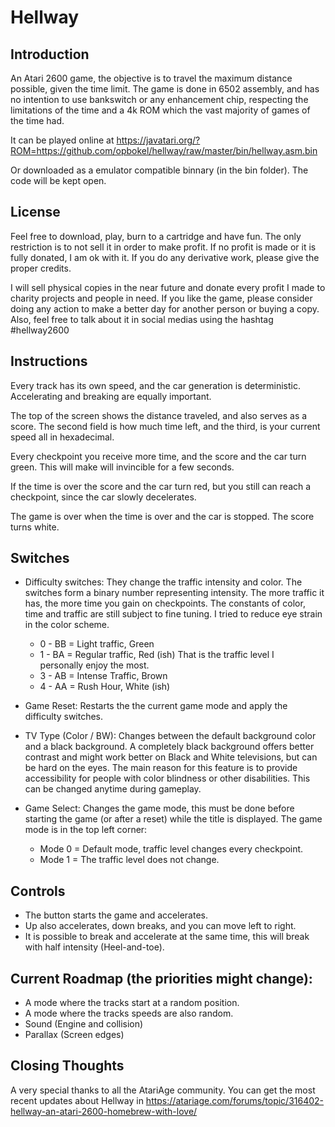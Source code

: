 # Hellway

## Introduction
An Atari 2600 game, the objective is to travel the maximum distance possible, given the time limit. The game is done in 6502 assembly, and has no intention to use bankswitch or any enhancement chip, respecting the limitations of the time and a 4k ROM which the vast majority of games of the time had.

It can be played online at https://javatari.org/?ROM=https://github.com/opbokel/hellway/raw/master/bin/hellway.asm.bin

Or downloaded as a emulator compatible binnary (in the bin folder). The code will be kept open.

## License
Feel free to download, play, burn to a cartridge and have fun. The only restriction is to not sell it in order to make profit. If no profit is made or it is fully donated, I am ok with it. If you do any derivative work, please give the proper credits.

I will sell physical copies in the near future and donate every profit I made to charity projects and people in need. If you like the game, please consider doing any action to make a better day for another person or buying a copy. Also, feel free to talk about it in social medias using the hashtag #hellway2600

## Instructions
Every track has its own speed, and the car generation is deterministic. Accelerating and breaking are equally important.

The top of the screen shows the distance traveled, and also serves as a score. The second field is how much time left, and the third, is your current speed all in hexadecimal.

Every checkpoint you receive more time, and the score and the car turn green. This will make will invincible for a few seconds.

If the time is over the score and the car turn red, but you still can reach a checkpoint, since the car slowly decelerates.

The game is over when the time is over and the car is stopped. The score turns white.

## Switches
* Difficulty switches: They change the traffic intensity and color. The switches form a binary number representing intensity. The more traffic it has, the more time you gain on checkpoints. The constants of color, time and traffic are still subject to fine tuning. I tried to reduce eye strain in the color scheme.
    * 0 - BB = Light traffic, Green
    * 1 - BA = Regular traffic, Red (ish) That is the traffic level I personally enjoy the most.
    * 3 - AB = Intense Traffic, Brown
    * 4 - AA = Rush Hour, White (ish)
    
* Game Reset: Restarts the the current game mode and apply the difficulty switches.

* TV Type (Color / BW): Changes between the default background color and a black background. A completely black background offers better contrast and might work better on Black and White televisions, but can be hard on the eyes. The main reason for this feature is to provide accessibility for people with color blindness or other disabilities. This can be changed anytime during gameplay.

* Game Select: Changes the game mode, this must be done before starting the game (or after a reset) while the title is displayed. The game mode is in the top left corner:   
    * Mode 0 = Default mode, traffic level changes every checkpoint.
    * Mode 1 = The traffic level does not change.

## Controls
* The button starts the game and accelerates.
* Up also accelerates, down breaks, and you can move left to right.
* It is possible to break and accelerate at the same time, this will break with half intensity (Heel-and-toe).

## Current Roadmap (the priorities might change):
* A mode where the tracks start at a random position.
* A mode where the tracks speeds are also random.
* Sound (Engine and collision)
* Parallax (Screen edges)

## Closing Thoughts
A very special thanks to all the AtariAge community. You can get the most recent updates about Hellway in https://atariage.com/forums/topic/316402-hellway-an-atari-2600-homebrew-with-love/

